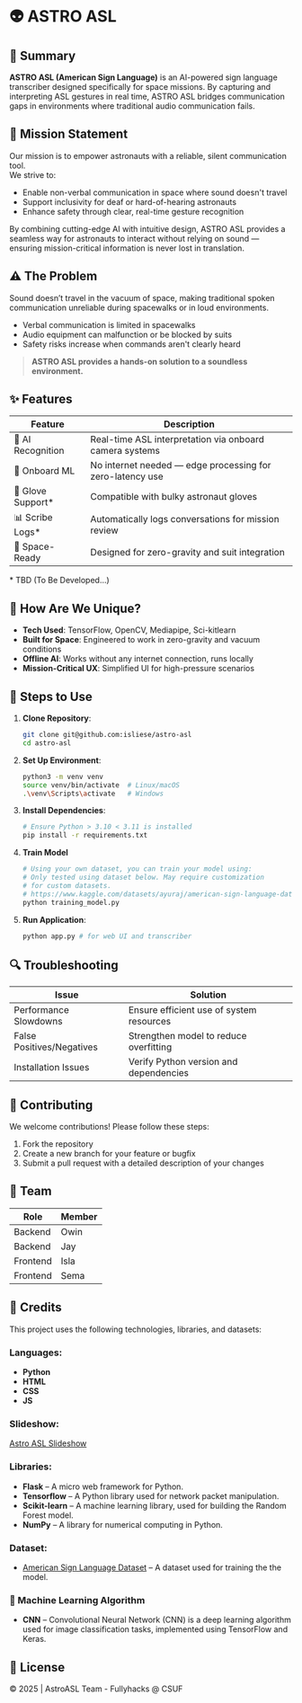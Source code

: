 # 👽 ASTRO ASL

## 📝 Summary  
**ASTRO ASL (American Sign Language)** is an AI-powered sign language transcriber designed specifically for space missions. By capturing and interpreting ASL gestures in real time, ASTRO ASL bridges communication gaps in environments where traditional audio communication fails.

## 🎯 Mission Statement  
Our mission is to empower astronauts with a reliable, silent communication tool.  
We strive to:  
- Enable non-verbal communication in space where sound doesn't travel  
- Support inclusivity for deaf or hard-of-hearing astronauts  
- Enhance safety through clear, real-time gesture recognition  

By combining cutting-edge AI with intuitive design, ASTRO ASL provides a seamless way for astronauts to interact without relying on sound — ensuring mission-critical information is never lost in translation.

## ⚠️ The Problem  
Sound doesn’t travel in the vacuum of space, making traditional spoken communication unreliable during spacewalks or in loud environments.  
- Verbal communication is limited in spacewalks  
- Audio equipment can malfunction or be blocked by suits  
- Safety risks increase when commands aren't clearly heard  

> **ASTRO ASL provides a hands-on solution to a soundless environment.**


## ✨ Features  

| Feature           | Description                                                  |
|-------------------|--------------------------------------------------------------|
| 🤖 AI Recognition | Real-time ASL interpretation via onboard camera systems      |
| 🧠 Onboard ML     | No internet needed — edge processing for zero-latency use    |
| 🧤 Glove Support* | Compatible with bulky astronaut gloves                       |
| 📊 Scribe Logs*   | Automatically logs conversations for mission review          |
| 🌌 Space-Ready    | Designed for zero-gravity and suit integration               |

\* TBD (To Be Developed...)

## 🌟 How Are We Unique?  

- **Tech Used**: TensorFlow, OpenCV, Mediapipe, Sci-kitlearn
- **Built for Space**: Engineered to work in zero-gravity and vacuum conditions  
- **Offline AI**: Works without any internet connection, runs locally  
- **Mission-Critical UX**: Simplified UI for high-pressure scenarios 

## 🚀 Steps to Use
1. **Clone Repository**:
   ```bash
   git clone git@github.com:isliese/astro-asl
   cd astro-asl
   ```

2. **Set Up Environment**:
   ```bash
   python3 -m venv venv
   source venv/bin/activate  # Linux/macOS
   .\venv\Scripts\activate   # Windows
   ```
   
3. **Install Dependencies**:
   ```bash
   # Ensure Python > 3.10 < 3.11 is installed
   pip install -r requirements.txt
   ```
4. **Train Model**
   ```bash
   # Using your own dataset, you can train your model using:
   # Only tested using dataset below. May require customization
   # for custom datasets.
   # https://www.kaggle.com/datasets/ayuraj/american-sign-language-dataset
   python training_model.py
   ```
6. **Run Application**:
   ```bash
   python app.py # for web UI and transcriber
   ```

## 🔍 Troubleshooting
| Issue | Solution |
|-------|----------|
| Performance Slowdowns | Ensure efficient use of system resources |
| False Positives/Negatives | Strengthen model to reduce overfitting |
| Installation Issues | Verify Python version and dependencies |

## 🤝 Contributing
We welcome contributions! Please follow these steps:
1. Fork the repository
2. Create a new branch for your feature or bugfix
3. Submit a pull request with a detailed description of your changes

## 👥 Team
| Role | Member |
|------|--------|
| Backend | Owin |
| Backend | Jay |
| Frontend | Isla |
| Frontend | Sema |

## 🙏 Credits  

This project uses the following technologies, libraries, and datasets:

### Languages:
- **Python**
- **HTML**
- **CSS**
- **JS**

### Slideshow:
 [Astro ASL Slideshow](https://docs.google.com/presentation/d/12n0f3zPviuIEXO6e-eKsDheuZ6P-uuRe7ssC2XmmU9Y/edit?usp=sharing)

### Libraries:
- **Flask** – A micro web framework for Python.
- **Tensorflow** – A Python library used for network packet manipulation.
- **Scikit-learn** – A machine learning library, used for building the Random Forest model.
- **NumPy** – A library for numerical computing in Python.

### Dataset:
- [American Sign Language Dataset](https://www.kaggle.com/datasets/ayuraj/american-sign-language-dataset) – A dataset used for training the the model.

### 🧠 Machine Learning Algorithm

- **CNN** – Convolutional Neural Network (CNN) is a deep learning algorithm used for image classification tasks, implemented using TensorFlow and Keras.

## 📄 License
© 2025 | AstroASL Team - Fullyhacks @ CSUF
